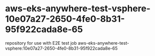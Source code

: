 # aws-eks-anywhere-test-vsphere-10e07a27-2650-4fe0-8b31-95f922cada8e-65
repository for use with E2E test job aws-eks-anywhere-test-vsphere:10e07a27-2650-4fe0-8b31-95f922cada8e-65
